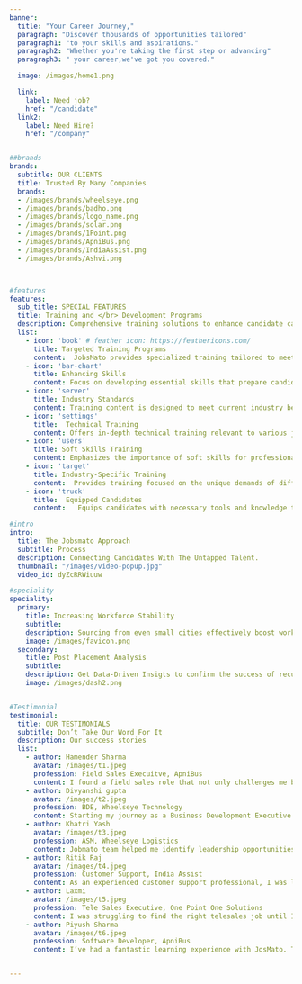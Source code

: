 ```yaml
---
banner:
  title: "Your Career Journey,"
  paragraph: "Discover thousands of opportunities tailored"
  paragraph1: "to your skills and aspirations."
  paragraph2: "Whether you're taking the first step or advancing"
  paragraph3: " your career,we've got you covered."

  image: /images/home1.png

  link:
    label: Need job?
    href: "/candidate"
  link2:
    label: Need Hire?
    href: "/company"


##brands
brands:
  subtitle: OUR CLIENTS
  title: Trusted By Many Companies
  brands:
  - /images/brands/wheelseye.png
  - /images/brands/badho.png
  - /images/brands/logo_name.png
  - /images/brands/solar.png
  - /images/brands/1Point.png
  - /images/brands/ApniBus.png
  - /images/brands/IndiaAssist.png
  - /images/brands/Ashvi.png



#features
features:
  sub_title: SPECIAL FEATURES
  title: Training and </br> Development Programs
  description: Comprehensive training solutions to enhance candidate capabilities.
  list:
    - icon: 'book' # feather icon: https://feathericons.com/
      title: Targeted Training Programs
      content:  JobsMato provides specialized training tailored to meet specific industry needs.
    - icon: 'bar-chart'
      title: Enhancing Skills
      content: Focus on developing essential skills that prepare candidates for their roles.
    - icon: 'server'
      title: Industry Standards
      content: Training content is designed to meet current industry benchmarks and requirements.
    - icon: 'settings'
      title:  Technical Training
      content: Offers in-depth technical training relevant to various job roles.
    - icon: 'users'
      title: Soft Skills Training
      content: Emphasizes the importance of soft skills for professional success.
    - icon: 'target'
      title: Industry-Specific Training
      content:  Provides training focused on the unique demands of different industries.
    - icon: 'truck'
      title:  Equipped Candidates
      content:   Equips candidates with necessary tools and knowledge to succeed immediately.

#intro
intro:
  title: The Jobsmato Approach
  subtitle: Process
  description: Connecting Candidates With The Untapped Talent.
  thumbnail: "/images/video-popup.jpg"
  video_id: dyZcRRWiuuw

#speciality
speciality:
  primary:
    title: Increasing Workforce Stability
    subtitle: 
    description: Sourcing from even small cities effectively boost workforces stability by tapping into diverse talent pools, leading to significantly longer tenures within the company.
    image: /images/favicon.png
  secondary:
    title: Post Placement Analysis
    subtitle: 
    description: Get Data-Driven Insigts to confirm the success of recuritment stratergy.
    image: /images/dash2.png


#Testimonial
testimonial:
  title: OUR TESTIMONIALS
  subtitle: Don’t Take Our Word For It
  description: Our success stories
  list:
    - author: Hamender Sharma
      avatar: /images/t1.jpeg
      profession: Field Sales Execuitve, ApniBus
      content: I found a field sales role that not only challenges me but also allows me to showcase my skills. The process with Jobsmato was fast, simple, and effective. I would recommend JobsMato to anyone looking for jobs.
    - author: Divyanshi gupta
      avatar: /images/t2.jpeg
      profession: BDE, Wheelseye Technology
      content: Starting my journey as a Business Development Executive was daunting, but Jobsmato made it so easy! They connected me with the right opportunities, and the process was smooth and efficient. Thanks to them, I landed my first BDE role where I’m learning and growing every day.
    - author: Khatri Yash
      avatar: /images/t3.jpeg
      profession: ASM, Wheelseye Logistics
      content: Jobmato team helped me identify leadership opportunities that aligned perfectly with my experience and aspirations. There personalised suggestions made the process smooth and efficient. Thanks to JobsMato, I secured an Area Sales Manager role where I can lead with impact and drive results.
    - author: Ritik Raj
      avatar: /images/t4.jpeg
      profession: Customer Support, India Assist
      content: As an experienced customer support professional, I was looking for a role that allowed me to grow and make an impact. Jobsmato connected me with a company that values my expertise and provides opportunities for professional development. The process was quick and hassle-free!
    - author: Laxmi
      avatar: /images/t5.jpeg
      profession: Tele Sales Executive, One Point One Solutions
      content: I was struggling to find the right telesales job until I came across Jobsmato. Their personalized recommendations and seamless process made all the difference. I now work in a role that challenges me and allows me to grow in my career.
    - author: Piyush Sharma
      avatar: /images/t6.jpeg
      profession: Software Developer, ApniBus
      content: I’ve had a fantastic learning experience with JosMato. The platform provides top-notch resources and support that have really helped me improve my skills.


---
```

